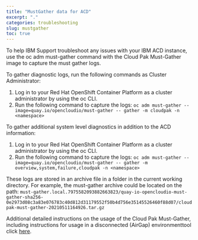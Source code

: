 ```yaml
---
title: "MustGather data for ACD"
excerpt: "."
categories: troubleshooting
slug: mustgather
toc: true
---
```


To help IBM Support troubleshoot any issues with your IBM ACD instance, use the oc adm must-gather command with the Cloud Pak Must-Gather image to capture the must gather logs.

To gather diagnostic logs, run the following commands as Cluster Administrator:

  1. Log in to your Red Hat OpenShift Container Platform as a cluster administrator by using the oc CLI.
  2. Run the following command to capture the logs:
    `oc adm must-gather --image=quay.io/opencloudio/must-gather -- gather -m cloudpak -n <namespace>`

To gather additional system level diagnostics in addition to the ACD information:

  1. Log in to your Red Hat OpenShift Container Platform as a cluster administrator by using the oc CLI.
  2. Run the following command to capture the logs:
    `oc adm must-gather --image=quay.io/opencloudio/must-gather -- gather -m overview,system,failure,cloudpak -n <namespace>`

These logs are stored in an archive file in a folder in the current working directory. For example, the must-gather archive could be located on the path:
  `must-gather.local.7975582093882663823/quay-io-opencloudio-must-gather-sha256-0e2973d08c3a83e076783c40d812d31179552f50b4d756e35145526460f88d07/cloudpak-must-gather-20210511164926.tar.gz`

Additional detailed instructions on the usage of the Cloud Pak Must-Gather, including instructions for usage in a disconnected (AirGap) environmenttool click [here](https://www.ibm.com/support/pages/node/6398264).
